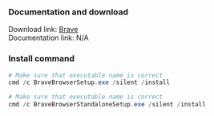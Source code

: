 ### Documentation and download
Download link: [Brave](https://github.com/brave/brave-browser) <br />
Documentation link:  N/A

### Install command
```powershell
# Make sure that executable name is correct
cmd /c BraveBrowserSetup.exe /silent /install
```
```powershell
# Make sure that executable name is correct
cmd /c BraveBrowserStandaloneSetup.exe /silent /install
```
